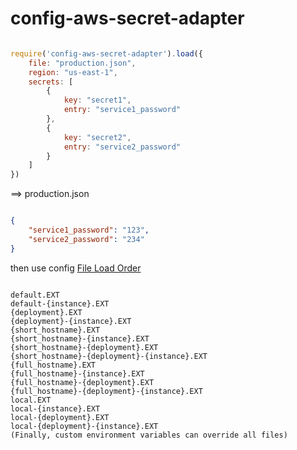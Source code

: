 # config-aws-secret-adapter

```js

require('config-aws-secret-adapter').load({
    file: "production.json",
    region: "us-east-1",
    secrets: [
        {
            key: "secret1",
            entry: "service1_password"
        },
        {
            key: "secret2",
            entry: "service2_password"
        }
    ]
})

```

==> production.json
```json

{
    "service1_password": "123",
    "service2_password": "234"
}
```

then use config [File Load Order](https://github.com/node-config/node-config/wiki/Configuration-Files#file-load-order)
```

default.EXT
default-{instance}.EXT
{deployment}.EXT
{deployment}-{instance}.EXT
{short_hostname}.EXT
{short_hostname}-{instance}.EXT
{short_hostname}-{deployment}.EXT
{short_hostname}-{deployment}-{instance}.EXT
{full_hostname}.EXT
{full_hostname}-{instance}.EXT
{full_hostname}-{deployment}.EXT
{full_hostname}-{deployment}-{instance}.EXT
local.EXT
local-{instance}.EXT
local-{deployment}.EXT
local-{deployment}-{instance}.EXT
(Finally, custom environment variables can override all files)
```
